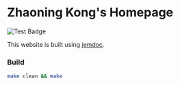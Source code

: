 # Zhaoning Kong's Homepage

![Test Badge](https://github.com/JonnyKong/jonnykong.github.io/actions/workflows/deploy.yml/badge.svg)

This website is built using [jemdoc](http://jemdoc.jaboc.net/index.html).

### Build

```bash
make clean && make
```